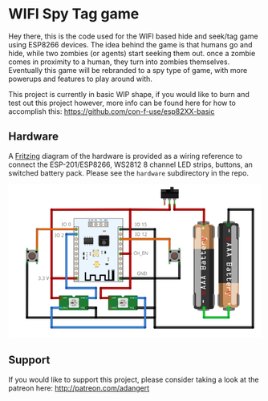 # WIFI Spy Tag game

Hey there, this is the code used for the WIFI based hide and seek/tag game using ESP8266 devices.
The idea behind the game is that humans go and hide, while two zombies (or agents) start seeking them out.
once a zombie comes in proximity to a human, they turn into zombies themselves. Eventually this game will
be rebranded to a spy type of game, with more powerups and features to play around with.

This project is currently in basic WIP shape, if you would like to burn and test out this project however,
more info can be found here for how to accomplish this: https://github.com/con-f-use/esp82XX-basic

## Hardware

A [Fritzing](http://fritzing.org) diagram of the hardware is provided as a wiring reference to connect the ESP-201/ESP8266, WS2812 8 channel LED strips, buttons, an switched battery pack. Please see the `hardware` subdirectory in the repo.

![](hardware/schematic.png)

## Support
 If you would like to support this project, please consider taking a look at the patreon here: http://patreon.com/adangert
